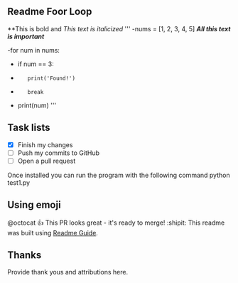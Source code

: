 ## Readme Foor Loop
**This is bold and *This text is italicized*
'''
-nums = [1, 2, 3, 4, 5]  ***All this text is important***

-for num in nums:
-    if num == 3:
-        print('Found!')
-        break
-    print(num)
'''
## Task lists
-[x] Finish my changes
-[ ] Push my commits to GitHub
-[ ] Open a pull request

Once installed you can run the program with the following command
python test1.py
 ## Using emoji
 @octocat :+1: This PR looks great - it's ready to merge! :shipit:
This readme was built using [Readme Guide](https://docs.github.com/en/github/writing-on-github/basic-writing-and-formatting-syntax).
## Thanks
Provide thank yous and attributions here.
